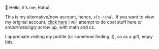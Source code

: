 👋 Hello, it's me, Rahul!

This is my alternative/new account, hence, `alt-rahul`. If you want to view my original account, [click here](https://github.com/rahuls-coding) I will attempt to do cool stuff here _or 
embarrassingly screw up_, with math and cs. 

I appreciate visiting my profile (or somehow finding it), so as a gift, enjoy [this](https://shattereddisk.github.io/rickroll/rickroll.mp4). 

<!---
alt-rahul/alt-rahul is a ✨ special ✨ repository because its `README.md` (this file) appears on your GitHub profile.
You can click the Preview link to take a look at your changes.
--->
